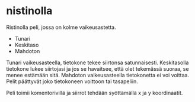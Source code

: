 # nistinolla
Ristinolla peli, jossa on kolme vaikeusastetta.
- Tunari
- Keskitaso
- Mahdoton

Tunari vaikeusasteella, tietokone tekee siirtonsa satunnaisesti.
Keskitasolla tietokone lukee siirtojasi ja jos se havaitsee, että olet tekemässä suoraa, se menee estämään sitä.
Mahdoton vaikeusasteella tietokonetta ei voi voittaa. Pelit päättyvät joko tietokoneen voittoon tai tasapeliin.

Peli toimii komentorivillä ja siirrot tehdään syöttämällä x ja y koordinaatit.
